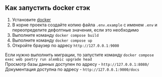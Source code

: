 ## Как запустить docker стэк
1. Установите [docker](https://docs.docker.com/engine/install/)
2. В корне проекта создайте копию файла `.env.example` с именем `.env` и переопределите дефолтные значения, если это необходимо
3. Выполните команду `docker compose build`
4. Выполните команду `docker compose up`
5. Откройте браузер по адресу `http://127.0.0.1:9000`

Если нужно выполнить миграции, то запустите команду `docker compose exec web poetry run alembic upgrade head`  
Просмотр базы данных доступен по адресу - `http://127.0.0.1:8080/`  
Документация доступна по адресу - `http://127.0.0.1:9000/docs`